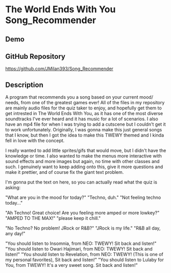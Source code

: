 # The World Ends With You Song_Recommender
## Demo

## GitHub Repository
https://github.com/JMilan393/Song_Recommender
## Description
A program that recommends you a song based on your current mood/ needs, from one of the greatest games ever!
All of the files in my repository are mainly audio files for the quiz taker to enjoy, and hopefully get them to get intrested in The World Ends With You, as it has one of the most diverse soundtracks I've ever heard and it has music for a lot of scenarios. I also have an mp4 file for when I was trying to add a cutscene but I couldn't get it to work unfortunately. Originally, I was gonna make this just general songs that I know, but then I got the idea to make this TWEWY themed and I kinda fell in love with the concept.

I really wanted to add little sprites/gifs that would move, but I didn't have the knowledge or time. I also wanted to make the menus more interactive with sound effects and more images but again, no time with other classes and such. I genuinely want to keep adding onto this, give it more questions and make it prettier, and of course fix the giant text problem.

I'm gonna put the text on here, so you can actually read what the quiz is asking: 

"What are you in the mood for today?"
"Techno, duh."
"Not feeling techno today..."

"Ah Techno! Great choice! Are you feeling more amped or more lowkey?"
"AMPED TO THE MAX!"
"please keep it chill."

"No Techno? No problem! JRock or R&B?"
"JRock is my life."
"R&B all day, any day!"

"You should listen to Insomnia, from NEO: TWEWY! Sit back and listen!"
"You should listen to Owari Hajimari, from NEO: TWEWY! Sit back and listen!"
"You should listen to Revelation, from NEO: TWEWY! (This is one of my personal favorites), Sit back and listen!"
"You should listen to Lulaby for You, from TWEWY! It's a very sweet song. Sit back and listen!"
